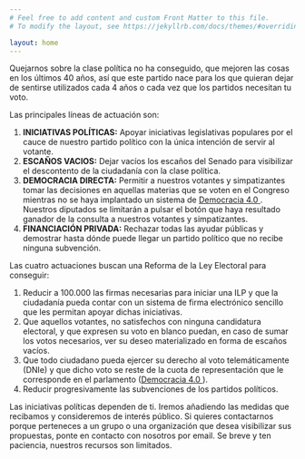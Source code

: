 ```yaml
---
# Feel free to add content and custom Front Matter to this file.
# To modify the layout, see https://jekyllrb.com/docs/themes/#overriding-theme-defaults

layout: home
---
```

Quejarnos sobre la clase política no ha conseguido, que mejoren las cosas en los últimos 40 años, así que este partido nace para los que quieran dejar de sentirse utilizados cada 4 años o cada vez que los partidos necesitan tu voto.

Las principales líneas de actuación son:

1.	**INICIATIVAS POLÍTICAS:** Apoyar iniciativas legislativas populares por el cauce de nuestro partido político con la única intención de servir al votante.
2.	**ESCAÑOS VACIOS:** Dejar vacíos los escaños del Senado para visibilizar el descontento de la ciudadanía con la clase política.
3.	**DEMOCRACIA DIRECTA:** Permitir a nuestros votantes y simpatizantes tomar las decisiones en aquellas materias que se voten en el Congreso mientras no se haya implantado un sistema de [Democracia 4.0 ](https://15mpedia.org/wiki/Democracia_4.0). Nuestros diputados se limitarán a pulsar el botón que haya resultado ganador de la consulta a nuestros votantes y simpatizantes.
4.	**FINANCIACIÓN PRIVADA:** Rechazar todas las ayudar públicas y demostrar hasta dónde puede llegar un partido político que no recibe ninguna subvención.

Las cuatro actuaciones buscan una Reforma de la Ley Electoral para conseguir:

1.	Reducir a 100.000 las firmas necesarias para iniciar una ILP y que la ciudadanía pueda contar con un sistema de firma electrónico sencillo que les permitan apoyar dichas iniciativas.
2.	Que aquellos votantes, no satisfechos con ninguna candidatura electoral, y que expresen su voto en blanco puedan, en caso de sumar los votos necesarios, ver su deseo materializado en forma de escaños vacíos.
3.	Que todo ciudadano pueda ejercer su derecho al voto telemáticamente (DNIe) y que dicho voto se reste de la cuota de representación que le corresponde en el  parlamento ([Democracia 4.0 ](https://15mpedia.org/wiki/Democracia_4.0)).
4.	Reducir progresivamente las subvenciones de los partidos políticos.

Las iniciativas políticas dependen de ti. Iremos añadiendo las medidas que recibamos y consideremos de interés público. Si quieres contactarnos porque perteneces a un grupo o una organización que desea visibilizar sus propuestas, ponte en contacto con nosotros por email. Se breve y ten paciencia, nuestros recursos son limitados.